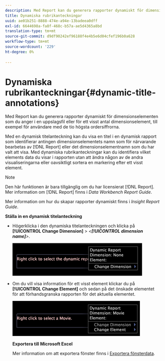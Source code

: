 ```yaml
---
description: Med Report kan du generera rapporter dynamiskt för dimensionselementen som du anger i en uppslagsfil eller för ett visst antal dimensionselement, till exempel för användare med de tio högsta ordersiffrorna.
title: Dynamiska rubrikanteckningar
uuid: ae01b251-8888-474e-a94e-13badeea0dff
exl-id: 6644698a-fa8f-468c-b57a-ae5d4365a8bd
translation-type: tm+mt
source-git-commit: d9df90242ef96188f4e4b5e6d04cfef196b0a628
workflow-type: tm+mt
source-wordcount: '229'
ht-degree: 0%

---
```


# Dynamiska rubrikanteckningar{#dynamic-title-annotations}

Med Report kan du generera rapporter dynamiskt för dimensionselementen som du anger i en uppslagsfil eller för ett visst antal dimensionselement, till exempel för användare med de tio högsta ordersiffrorna.

Med en dynamisk titelanteckning kan du visa en titel i en dynamisk rapport som identifierar antingen dimensionselementets namn som för närvarande bearbetas av [!DNL Report] eller det dimensionselementnamn som du har valt att visa. Med dynamiska rubrikanteckningar kan du identifiera vilket elements data du visar i rapporten utan att ändra någon av de andra visualiseringarna eller oavsiktligt sortera en markering efter ett visst element.

>[!NOTE]
>
>Den här funktionen är bara tillgänglig om du har licensierat [!DNL Report]. Mer information om [!DNL Report] finns i *Data Workbench Report Guide*.

Mer information om hur du skapar rapporter dynamiskt finns i *Insight Report Guide*.

**Ställa in en dynamisk titelanteckning**

* Högerklicka i den dynamiska titelanteckningen och klicka på **[!UICONTROL Change Dimension]** > *&lt;**[!UICONTROL dimension name]**>*.

   ![](assets/mnu_DynamicTitle.png)

* Om du vill visa information för ett visst element klickar du på **[!UICONTROL Change Element]** och sedan på det önskade elementet för att förhandsgranska rapporten för det aktuella elementet.

   ![](assets/mnu_DynamicTitle_Element.png)

   **Exportera till Microsoft Excel**

   Mer information om att exportera fönster finns i [Exportera fönsterdata](../../../../home/c-get-started/c-wk-win-wksp/c-exp-win-data.md#concept-8df61d64ed434cc5a499023c44197349).
